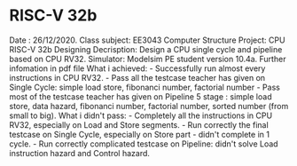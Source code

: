 # RISC-V 32b
Date : 26/12/2020.
Class subject: EE3043 Computer Structure
Project: CPU RISC-V 32b Designing
Decrisption: Design a CPU single cycle and pipeline based on CPU RV32.
Simulator: Modelsim PE student version 10.4a.
Further infomation in pdf file
What i achieved:
    - Successfully run almost every instructions in CPU RV32.
    - Pass all the testcase teacher has given on Single Cycle: simple load store, fibonanci number, factorial number
    - Pass most of the testcase teacher has given on Pipeline 5 stage : simple load store, data hazard, fibonanci number, factorial number, sorted number (from small to big).
What i didn't pass:
    - Completely all the instructions in CPU RV32, especially on Load and Store segments.
    - Run correctly the final testcase on Single Cycle, especially on Store part - didn't complete in 1 cycle.
    - Run correctly complicated testcase on Pipeline: didn't solve Load instruction hazard and Control hazard.
